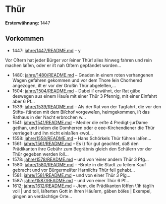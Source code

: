 # Thür

**Ersterwähnung:** 1447

## Vorkommen
- 1447: [jahre/1447/README.md](../jahre/1447/README.md) – y

Vor Oſtern hat jeder Bürger vor ſeiner Thür! alles
hinweg fahren und rein machen laſſen, oder er iſt nah
Oſtern gepfändet worden...
- 1480: [jahre/1480/README.md](../jahre/1480/README.md) – Gnaden in einem roten verhangenen Wagen gefahren
gekommen und vor dem Thore ſein Chorhemd angezogen,
iſt er vor der Großin Thür abgeſeſſen,...
- 1504: [jahre/1504/README.md](../jahre/1504/README.md) – Dabei iſ erwähnt, der Rat gäbe deswegen aus einem
Hauſe mit einer Thür 3 Pfennig, mit einer Einfahrt
aber 6 Pf...
- 1539: [jahre/1539/README.md](../jahre/1539/README.md) – Als der Rat von der Tagfahrt, die vor den Stifts-
ſtänden mit dem Biſchof vorgeweſen, heimgekommen, iſt das
Rathaus in der Nacht erbrochen w...
- 1541: [jahre/1541/README.md](../jahre/1541/README.md) – Medler die erſte
4 Predigt-jurDame gethan, und indem die Domherren oder
e eee-Kirchendiener die Thür verriegelt und ihn nicht einlaſſen
«wol...
- 1558: [jahre/1558/README.md](../jahre/1558/README.md) – Hans Schörkels Thür
führen laſſen...
- 1561: [jahre/1561/README.md](../jahre/1561/README.md) – Es i} für gut geachtet, daß den Prädikanten ihre
Gebühr zum Begräbnis gleich den Schülern vor der Thür
gegeben werden ſoll...
- 1578: [jahre/1578/README.md](../jahre/1578/README.md) – und von ‘einer andern Thür
3 Pfg...
- 1580: [jahre/1580/README.md](../jahre/1580/README.md) – -Brote in die Stadt zu feilem Kauf gebracht
und vor Bürgermeiſter Harniſchs Thür feil gehabt...
- 1581: [jahre/1581/README.md](../jahre/1581/README.md) – und von
einer Thür 3 Pſg...
- 1587: [jahre/1587/README.md](../jahre/1587/README.md) – und von einer Thür 6 Pf...
- 1612: [jahre/1612/README.md](../jahre/1612/README.md) – Jtem, die Prädikanten ſöffen \ſih täglih voll |
und toll, läſterten Gott in ihren Häuſern, gäben böſes |
Exempel, gingen an verdächtige Orte...
